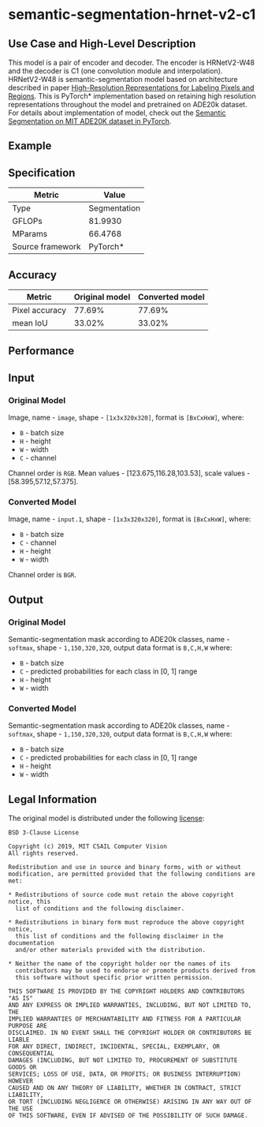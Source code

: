 # semantic-segmentation-hrnet-v2-c1

## Use Case and High-Level Description
This model is a pair of encoder and decoder. The encoder is HRNetV2-W48 and the decoder is C1 (one convolution module and interpolation).
HRNetV2-W48 is semantic-segmentation model based on architecture described in paper
[High-Resolution Representations for Labeling Pixels and Regions](https://arxiv.org/abs/1904.04514).
This is PyTorch\* implementation based on retaining high resolution representations throughout the model
and pretrained on ADE20k dataset.
For details about implementation of model, check out the [Semantic Segmentation on MIT ADE20K dataset in PyTorch](https://github.com/CSAILVision/semantic-segmentation-pytorch).

## Example

## Specification

| Metric            | Value         |
|-------------------|---------------|
| Type              | Segmentation  |
| GFLOPs            | 81.9930       |
| MParams           | 66.4768       |
| Source framework  | PyTorch\*  |

## Accuracy

| Metric | Original model | Converted model |
| ------ | -------------- | --------------- |
| Pixel accuracy  | 77.69%          | 77.69%           |
| mean IoU        | 33.02%          | 33.02%           |

## Performance

## Input

### Original Model

Image, name - `image`,  shape - `[1x3x320x320]`, format is `[BxCxHxW]`, where:

- `B` - batch size
- `H` - height
- `W` - width
- `C` - channel

Channel order is `RGB`. Mean values - [123.675,116.28,103.53], scale values - [58.395,57.12,57.375].

### Converted Model

Image, name - `input.1`,  shape - `[1x3x320x320]`, format is `[BxCxHxW]`, where:

- `B` - batch size
- `C` - channel
- `H` - height
- `W` - width

Channel order is `BGR`.

## Output

### Original Model

Semantic-segmentation mask according to ADE20k classes, name - `softmax`,  shape - `1,150,320,320`, output data format is `B,C,H,W` where:

- `B` - batch size
- `C` - predicted probabilities for each class in [0, 1] range
- `H` - height
- `W` - width

### Converted Model

Semantic-segmentation mask according to ADE20k classes, name - `softmax`,  shape - `1,150,320,320`, output data format is `B,C,H,W` where:

- `B` - batch size
- `C` - predicted probabilities for each class in [0, 1] range
- `H` - height
- `W` - width

## Legal Information

The original model is distributed under the following
[license](https://raw.githubusercontent.com/CSAILVision/semantic-segmentation-pytorch/master/LICENSE):

```
BSD 3-Clause License

Copyright (c) 2019, MIT CSAIL Computer Vision
All rights reserved.

Redistribution and use in source and binary forms, with or without
modification, are permitted provided that the following conditions are met:

* Redistributions of source code must retain the above copyright notice, this
  list of conditions and the following disclaimer.

* Redistributions in binary form must reproduce the above copyright notice,
  this list of conditions and the following disclaimer in the documentation
  and/or other materials provided with the distribution.

* Neither the name of the copyright holder nor the names of its
  contributors may be used to endorse or promote products derived from
  this software without specific prior written permission.

THIS SOFTWARE IS PROVIDED BY THE COPYRIGHT HOLDERS AND CONTRIBUTORS "AS IS"
AND ANY EXPRESS OR IMPLIED WARRANTIES, INCLUDING, BUT NOT LIMITED TO, THE
IMPLIED WARRANTIES OF MERCHANTABILITY AND FITNESS FOR A PARTICULAR PURPOSE ARE
DISCLAIMED. IN NO EVENT SHALL THE COPYRIGHT HOLDER OR CONTRIBUTORS BE LIABLE
FOR ANY DIRECT, INDIRECT, INCIDENTAL, SPECIAL, EXEMPLARY, OR CONSEQUENTIAL
DAMAGES (INCLUDING, BUT NOT LIMITED TO, PROCUREMENT OF SUBSTITUTE GOODS OR
SERVICES; LOSS OF USE, DATA, OR PROFITS; OR BUSINESS INTERRUPTION) HOWEVER
CAUSED AND ON ANY THEORY OF LIABILITY, WHETHER IN CONTRACT, STRICT LIABILITY,
OR TORT (INCLUDING NEGLIGENCE OR OTHERWISE) ARISING IN ANY WAY OUT OF THE USE
OF THIS SOFTWARE, EVEN IF ADVISED OF THE POSSIBILITY OF SUCH DAMAGE.
```
